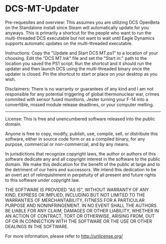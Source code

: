 # DCS-MT-Updater

Pre-requesites and overview:
This assumes you are utilizing DCS OpenBeta on the Standalone install since Steam will automatically update for you anyways.  This is primarily a shortcut for the people who want to run the multi-threaded DCS executable but not want to wait until Eagle Dynamics supports automatic updates on the multi-threaded executable.

Instructions:
Copy the "Update and Start DCS MT.ps1" to a location of your choosing.  Edit the "DCS MT.lnk" file and set the "Start in:" path to the location you saved the PS1 script.  Run the shortcut and it should run the updater and then launch DCS using the multi-threaded binary once the updater is closed.  Pin the shortcut to start or place on your desktop as you wish.

Disclaimers: There is no warranty or guarantees of any kind and I am not responsible for any potential triggering of global thermonuclear war, crimes commited with sensor fused munitions, Jester turning your F-14 into a convertible, missed module release deadlines, or your computer melting.  

------------------------------------------------------------------
License: 
This is free and unencumbered software released into the public domain.

Anyone is free to copy, modify, publish, use, compile, sell, or
distribute this software, either in source code form or as a compiled
binary, for any purpose, commercial or non-commercial, and by any
means.

In jurisdictions that recognize copyright laws, the author or authors
of this software dedicate any and all copyright interest in the
software to the public domain. We make this dedication for the benefit
of the public at large and to the detriment of our heirs and
successors. We intend this dedication to be an overt act of
relinquishment in perpetuity of all present and future rights to this
software under copyright law.

THE SOFTWARE IS PROVIDED "AS IS", WITHOUT WARRANTY OF ANY KIND,
EXPRESS OR IMPLIED, INCLUDING BUT NOT LIMITED TO THE WARRANTIES OF
MERCHANTABILITY, FITNESS FOR A PARTICULAR PURPOSE AND NONINFRINGEMENT.
IN NO EVENT SHALL THE AUTHORS BE LIABLE FOR ANY CLAIM, DAMAGES OR
OTHER LIABILITY, WHETHER IN AN ACTION OF CONTRACT, TORT OR OTHERWISE,
ARISING FROM, OUT OF OR IN CONNECTION WITH THE SOFTWARE OR THE USE OR
OTHER DEALINGS IN THE SOFTWARE.

For more information, please refer to <http://unlicense.org/>
